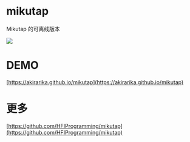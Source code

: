 # mikutap
Mikutap 的可离线版本
   
![](https://i.loli.net/2017/12/23/5a3e0812758da.gif)  

# DEMO  
[https://akirarika.github.io/mikutap](https://akirarika.github.io/mikutap)

# 更多

[https://github.com/HFIProgramming/mikutap](https://github.com/HFIProgramming/mikutap)
